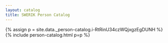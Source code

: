 ```yaml
---
layout: catalog
title: SWERIK Person Catalog
---
```

{% assign p = site.data._person-catalog.i-RtRinU34czWQjxgzEgDUNH %}
{% include person-catalog.html p=p %}

